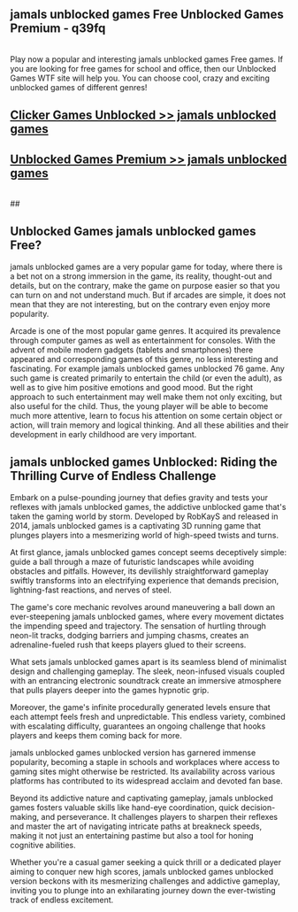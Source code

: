 ## jamals unblocked games Free Unblocked Games Premium - q39fq <br>
<br>
Play now a popular and interesting jamals unblocked games Free games. If you are looking for free games for school and office, then our Unblocked Games WTF site will help you. You can choose cool, crazy and exciting unblocked games of different genres!


##  [Clicker Games Unblocked >> jamals unblocked games](http://freeplayer.one?title=jamals_unblocked_games&ref=05)

##  [Unblocked Games Premium >> jamals unblocked games](http://freeplayer.one?title=jamals_unblocked_games&ref=05)
  <br>
  ##



## Unblocked Games jamals unblocked games Free?

jamals unblocked games are a very popular game for today, where there is a bet not on a strong immersion in the game, its reality, thought-out and details, but on the contrary, make the game on purpose easier so that you can turn on and not understand much. But if arcades are simple, it does not mean that they are not interesting, but on the contrary even enjoy more popularity.

Arcade is one of the most popular game genres. It acquired its prevalence through computer games as well as entertainment for consoles. With the advent of mobile modern gadgets (tablets and smartphones) there appeared and corresponding games of this genre, no less interesting and fascinating. For example jamals unblocked games unblocked 76 game. Any such game is created primarily to entertain the child (or even the adult), as well as to give him positive emotions and good mood. But the right approach to such entertainment may well make them not only exciting, but also useful for the child. Thus, the young player will be able to become much more attentive, learn to focus his attention on some certain object or action, will train memory and logical thinking. And all these abilities and their development in early childhood are very important.

##  jamals unblocked games Unblocked: Riding the Thrilling Curve of Endless Challenge

Embark on a pulse-pounding journey that defies gravity and tests your reflexes with jamals unblocked games, the addictive unblocked game that's taken the gaming world by storm. Developed by RobKayS and released in 2014, jamals unblocked games is a captivating 3D running game that plunges players into a mesmerizing world of high-speed twists and turns.

At first glance, jamals unblocked games concept seems deceptively simple: guide a ball through a maze of futuristic landscapes while avoiding obstacles and pitfalls. However, its devilishly straightforward gameplay swiftly transforms into an electrifying experience that demands precision, lightning-fast reactions, and nerves of steel.

The game's core mechanic revolves around maneuvering a ball down an ever-steepening jamals unblocked games, where every movement dictates the impending speed and trajectory. The sensation of hurtling through neon-lit tracks, dodging barriers and jumping chasms, creates an adrenaline-fueled rush that keeps players glued to their screens.

What sets jamals unblocked games apart is its seamless blend of minimalist design and challenging gameplay. The sleek, neon-infused visuals coupled with an entrancing electronic soundtrack create an immersive atmosphere that pulls players deeper into the games hypnotic grip.

Moreover, the game's infinite procedurally generated levels ensure that each attempt feels fresh and unpredictable. This endless variety, combined with escalating difficulty, guarantees an ongoing challenge that hooks players and keeps them coming back for more.

jamals unblocked games unblocked version has garnered immense popularity, becoming a staple in schools and workplaces where access to gaming sites might otherwise be restricted. Its availability across various platforms has contributed to its widespread acclaim and devoted fan base.

Beyond its addictive nature and captivating gameplay, jamals unblocked games fosters valuable skills like hand-eye coordination, quick decision-making, and perseverance. It challenges players to sharpen their reflexes and master the art of navigating intricate paths at breakneck speeds, making it not just an entertaining pastime but also a tool for honing cognitive abilities.

Whether you're a casual gamer seeking a quick thrill or a dedicated player aiming to conquer new high scores, jamals unblocked games unblocked version beckons with its mesmerizing challenges and addictive gameplay, inviting you to plunge into an exhilarating journey down the ever-twisting track of endless excitement.